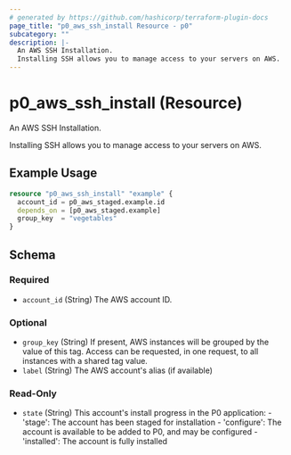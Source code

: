 ```yaml
---
# generated by https://github.com/hashicorp/terraform-plugin-docs
page_title: "p0_aws_ssh_install Resource - p0"
subcategory: ""
description: |-
  An AWS SSH Installation.
  Installing SSH allows you to manage access to your servers on AWS.
---
```


# p0_aws_ssh_install (Resource)

An AWS SSH Installation.
		
Installing SSH allows you to manage access to your servers on AWS.

## Example Usage

```terraform
resource "p0_aws_ssh_install" "example" {
  account_id = p0_aws_staged.example.id
  depends_on = [p0_aws_staged.example]
  group_key  = "vegetables"
}
```

<!-- schema generated by tfplugindocs -->
## Schema

### Required

- `account_id` (String) The AWS account ID.

### Optional

- `group_key` (String) If present, AWS instances will be grouped by the value of this tag. Access can be requested, in one request, to all instances with a shared tag value.
- `label` (String) The AWS account's alias (if available)

### Read-Only

- `state` (String) This account's install progress in the P0 application:
			- 'stage': The account has been staged for installation
			- 'configure': The account is available to be added to P0, and may be configured
			- 'installed': The account is fully installed
